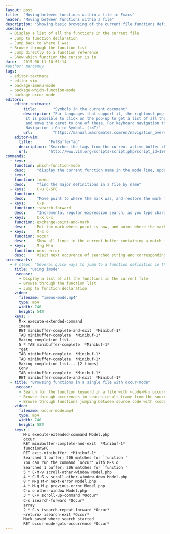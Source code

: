 ```yaml
---
layout: post
title:  "Moving between functions within a file in Emacs"
header: "Moving between functions within a file"
description: "Showing basic browsing of the current file functions definitions."
usecase:
  - Display a list of all the functions in the current file
  - Jump to function declaration
  - Jump back to where I was
  - Browse through the function list
  - Jump directly to a function reference
  - Show which function the cursor is in
date:   2015-06-11 10:51:14
#author: marcanuy
tags: 
  - editor-textmate
  - editor-vim
  - package-imenu-mode
  - package-which-function-mode
  - package-occur-mode
editors:
    editor-textmate:
        title:       "Symbols in the current document"
        description: "For languages that support it, the rightmost pop-up in the status bar shows the current 'symbol'. 
         It is possible to click on the pop-up to get a list of all the symbols in the current document
         and move the caret to one of these. For keyboard navigation there is also 
         Navigation → Go to Symbol… (⇧⌘T)"
        url:         "https://manual.macromates.com/en/navigation_overview"
    editor-vim:
      title:       "FufBufferTag"
      description: "Searches the tags from the current active buffer :FufBufferTag"
      url:         "http://www.vim.org/scripts/script.php?script_id=1984"
commands:
  - keys:
    function: which-function-mode
    desc:     "display the current function name in the mode line, updating it as you move around in a buffer." 
  - keys: 
    function: imenu
    desc:     "find the major definitions in a file by name"
  - keys:     C-u C-SPC
    function:
    desc:     "Move point to where the mark was, and restore the mark from the ring of former marks."
  - keys:     C-s
    function: isearch-forward
    desc:     "Incremental regular expression search, as you type characters, they add to the search string and are found"
  - keys:     C-x C-x
    function: exchange-point-and-mark
    desc:     Put the mark where point is now, and point where the mark is now.
  - keys:     M-s o
    function: occur
    desc:     Show all lines in the current buffer containing a match for a regular expression. It serves as a menu to find any of the occurrences in this buffer.
  - keys:     M-g M-n
    function: next-error
    desc:     Visit next occurence of searched string and corresponding source code.
screencasts:
  - # steps: "Several quick ways to jump to a function definition in the current file, searching through possible candidates and returning to the original position. 
    title: "Using imode"
    usecase:   
      - Display a list of all the functions in the current file
      - Browse through the function list
      - Jump to function declaration
    video:
      filename: "imenu-mode.mp4"
      type: mp4
      width: 740
      height: 542
    keys: |
      M-x execute-extended-command
      imenu
      RET minibuffer-complete-and-exit  *Minibuf-1*
      TAB minibuffer-complete  *Minibuf-1*
      Making completion list...
      5 * TAB minibuffer-complete  *Minibuf-1*
      *get
      TAB minibuffer-complete  *Minibuf-1*
      TAB minibuffer-complete  *Minibuf-1*
      Making completion list... [2 times]
      Conv
      TAB minibuffer-complete  *Minibuf-1*
      RET minibuffer-complete-and-exit  *Minibuf-1*
  - title: "Browsing functions in a single file with occur-mode"
    usecase:
      - Search for the function keyword in a file with <code>M-x occur</code>
      - Browse through occurences in search result frame from the source code frame - <code>C-M-v</code>, <code>C-M-S-v</code>
      - Browse through functions jumping between source code with <code>M-g M-n</code>, <code>M-g M-p</code>
    video:
      filename: occur-mode.mp4
      type: mp4
      width: 740
      height: 582
    keys: |
        M-x execute-extended-command Model.php
        occur
        RET minibuffer-complete-and-exit  *Minibuf-1*
        functionSPC
        RET exit-minibuffer  *Minibuf-1*
        Searched 1 buffer; 206 matches for `function '
        You can run the command `occur' with M-s o
        Searched 1 buffer; 206 matches for `function '
        5 * C-M-v scroll-other-window Model.php
        4 * C-M-S-v scroll-other-window-down Model.php
        8 * M-g M-n next-error Model.php
        4 * M-g M-p previous-error Model.php
        C-x o other-window Model.php
        3 * C-v scroll-up-command *Occur*
        C-s isearch-forward *Occur*
        array
        2 * C-s isearch-repeat-forward *Occur*
        <return> isearch-exit *Occur*
        Mark saved where search started
        RET occur-mode-goto-occurrence *Occur*
---
```

